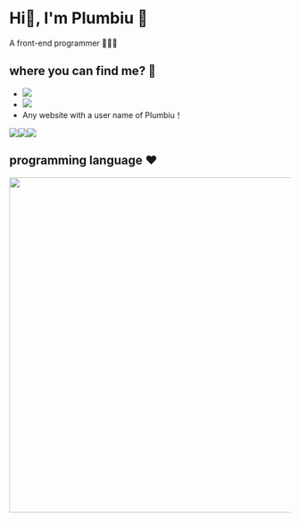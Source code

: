 # Hi👋, I'm Plumbiu 🥰

A front-end programmer 🥵🥵🥵

## where you can find me? 🤔

- [![](https://img.shields.io/badge/Blog-Plumbiuの小屋-black?logo=blog&color=blueviolet)](https://blog.plumbiu.club/)
- [![](https://img.shields.io/badge/Github-black?logo=github&logoColor=white&color=green)](https://github.com/Plumbiu)
- Any website with a user name of Plumbiu！

<div style="display:flex; width:100%;flex-wrap:nowrap">
  <img src="https://github-readme-stats.vercel.app/api?username=Plumbiu&theme=dark#gh-dark-mode-only" />
  <img src="https://github-readme-stats.vercel.app/api/top-langs/?username=Plumbiu&theme=transparent" />
  <img src="https://github-readme-streak-stats.herokuapp.com/?user=Plumbiu&theme=radical" />
</div>


## programming language ❤️

<a href="https://wakatime.com"><img width="600px" src="https://wakatime.com/share/@43e688e8-255f-4966-9dfd-6b499237eefd/dc766ce9-5056-49df-87d8-d58d24afc8e1.png" /></a>
